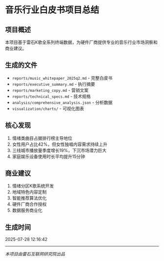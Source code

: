 
# 音乐行业白皮书项目总结

## 项目概述
本项目基于雷石K歌全系列终端数据，为硬件厂商提供专业的音乐行业市场洞察和商业建议。

## 生成的文件
- `reports/music_whitepaper_2025q2.md` - 完整白皮书
- `reports/executive_summary.md` - 执行摘要
- `reports/marketing_copy.md` - 营销文案
- `reports/technical_specs.md` - 技术规格
- `analysis/comprehensive_analysis.json` - 分析数据
- `visualization/charts/` - 可视化图表

## 核心发现
1. 情绪类曲目占据排行榜主导地位
2. 女性用户占比42%，但女性独唱内容需求持续上升
3. 三线城市播放量季度增长19%，下沉市场潜力巨大
4. 家庭娱乐设备使用时长平均提升15分钟

## 商业建议
1. 情绪分区K歌系统开发
2. 地域特色内容定制
3. 智能推荐算法优化
4. 硬件厂商合作授权
5. 数据服务商业化

## 生成时间
2025-07-28 12:16:42

---
*本项目由雷石互联网研究院出品*
